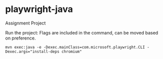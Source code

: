 # playwright-java
Assignment Project


Run the project:
Flags are included in the command, can be moved based on preference.

```
mvn exec:java -e -Dexec.mainClass=com.microsoft.playwright.CLI -Dexec.args="install-deps chromium"
```